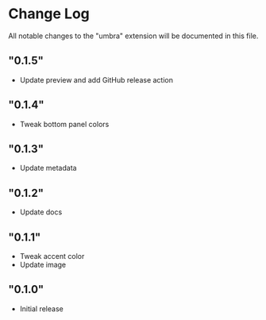 # Change Log

All notable changes to the "umbra" extension will be documented in this file.

## "0.1.5"

- Update preview and add GitHub release action

## "0.1.4"

- Tweak bottom panel colors

## "0.1.3"

- Update metadata

## "0.1.2"

- Update docs

## "0.1.1"

- Tweak accent color
- Update image

## "0.1.0"

- Initial release
